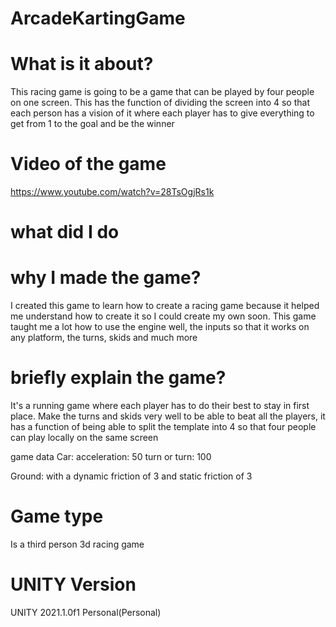 # ArcadeKartingGame

# What is it about?

This racing game is going to be a game that can be played by four 
people on one screen. This has the function of dividing the screen 
into 4 so that each person has a vision of it where each player 
has to give everything to get from 1 to the goal and be the winner

# Video of the game
https://www.youtube.com/watch?v=28TsOgjRs1k

# what did I do

# why I made the game?

I created this game to learn how to create a racing game because 
it helped me understand how to create it so I could create my own soon. 
This game taught me a lot how to use the engine well, the inputs so 
that it works on any platform, the turns, skids and much more

# briefly explain the game?

It's a running game where each player has to do their best to stay in first place. Make the turns and skids very well to be able to beat all the players, it has a function of being able to split the template into 4 so that four people can play locally on the same screen

game data
Car:
acceleration: 50
turn or turn: 100

Ground:
with a dynamic friction of 3 and static friction of 3

# Game type

Is a third person 3d racing game

# UNITY Version

UNITY 2021.1.0f1 Personal(Personal)
